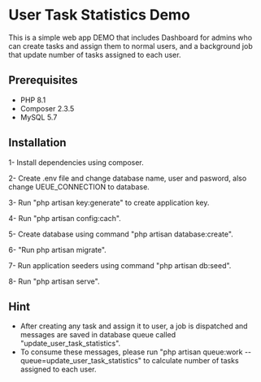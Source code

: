 
# User Task Statistics Demo

This is a simple web app DEMO that includes Dashboard for admins who can create tasks and assign them to normal users, and a background job that update number of tasks assigned to each user.



## Prerequisites

- PHP 8.1
- Composer 2.3.5
- MySQL 5.7


## Installation
 
 1- Install dependencies using composer.

 2- Create .env file and change database name, user and pasword, also change UEUE_CONNECTION to database.

 3- Run "php artisan key:generate" to create application key.

 4- Run "php artisan config:cach".

 5- Create database using command "php artisan database:create".

 6- "Run php artisan migrate".

 7- Run application seeders using command "php artisan db:seed".

 8- Run "php artisan serve".



## Hint

- After creating any task and assign it to user, a job is dispatched and messages are saved in database queue called "update_user_task_statistics".
- To consume these messages, please run "php artisan queue:work --queue=update_user_task_statistics" to calculate number of tasks assigned to each user.